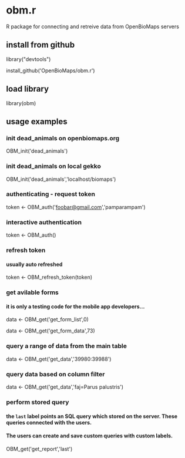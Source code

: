 # obm.r
R package for connecting and retreive data from OpenBioMaps servers

## install from github

library("devtools")

install_github('OpenBioMaps/obm.r')

## load library

library(obm)

## usage examples

### init dead_animals on openbiomaps.org
OBM_init('dead_animals')

### init dead_animals on local gekko
OBM_init('dead_animals','localhost/biomaps')

### authenticating - request token
token <- OBM_auth('foobar@gmail.com','pamparampam')

### interactive authentication
token <- OBM_auth()

### refresh token
#### usually auto refreshed
token <- OBM_refresh_token(token)

### get avilable forms 
#### it is only a testing code for the mobile app developers...
data <- OBM_get('get_form_list',0)

data <- OBM_get('get_form_data',73)

### query a range of data from the main table 
data <- OBM_get('get_data','39980:39988')

### query data based on column filter
data <- OBM_get('get_data','faj=Parus palustris')

### perform stored query
#### the `last` label points an SQL query which stored on the server. These queries connected with the users. 
#### The users can create and save custom queries with custom labels.
OBM_get('get_report','last')
